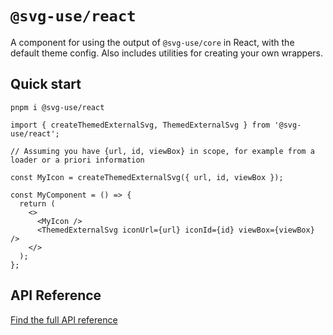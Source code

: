 # `@svg-use/react`

A component for using the output of `@svg-use/core` in React, with the default
theme config. Also includes utilities for creating your own wrappers.

## Quick start

```shell
pnpm i @svg-use/react
```

```tsx
import { createThemedExternalSvg, ThemedExternalSvg } from '@svg-use/react';

// Assuming you have {url, id, viewBox} in scope, for example from a loader or a priori information

const MyIcon = createThemedExternalSvg({ url, id, viewBox });

const MyComponent = () => {
  return (
    <>
      <MyIcon />
      <ThemedExternalSvg iconUrl={url} iconId={id} viewBox={viewBox} />
    </>
  );
};
```

## API Reference

[Find the full API reference](./api-docs/README.md)
